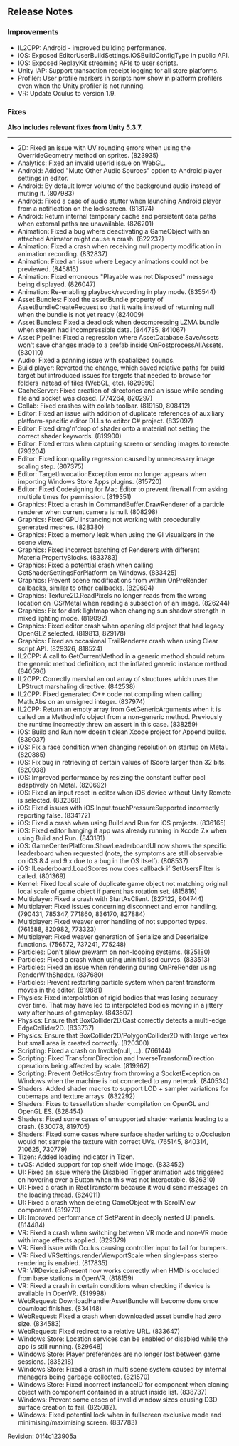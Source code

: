 ## Release Notes

### Improvements

-   IL2CPP: Android - improved building performance.
-   iOS: Exposed EditorUserBuildSettings.iOSBuildConfigType in public API.
-   IOS: Exposed ReplayKit streaming APIs to user scripts.
-   Unity IAP: Support transaction receipt logging for all store platforms.
-   Profiler: User profile markers in scripts now show in platform profilers even when the Unity profiler is not running.
-   VR: Update Oculus to version 1.9.

### Fixes

**Also includes relevant fixes from Unity 5.3.7.**

------------------------------------------------------------------------

-   2D: Fixed an issue with UV rounding errors when using the OverrideGeometry method on sprites. (823935)
-   Analytics: Fixed an invalid userId issue on WebGL.
-   Android: Added \"Mute Other Audio Sources\" option to Android player settings in editor.
-   Android: By default lower volume of the background audio instead of muting it. (807983)
-   Android: Fixed a case of audio stutter when launching Android player from a notification on the lockscreen. (818174)
-   Android: Return internal temporary cache and persistent data paths when external paths are unavailable. (826201)
-   Animation: Fixed a bug where deactivating a GameObject with an attached Animator might cause a crash. (822232)
-   Animation: Fixed a crash when receiving null property modification in animation recording. (832837)
-   Animation: Fixed an issue where Legacy animations could not be previewed. (845815)
-   Animation: Fixed erroneous \"Playable was not Disposed\" message being displayed. (826047)
-   Animation: Re-enabling playback/recording in play mode. (835544)
-   Asset Bundles: Fixed the assetBundle property of AssetBundleCreateRequest so that it waits instead of returning null when the bundle is not yet ready (824009)
-   Asset Bundles: Fixed a deadlock when decompressing LZMA bundle when stream had incompressible data. (844785, 841067)
-   Asset Pipeline: Fixed a regression where AssetDatabase.SaveAssets won\'t save changes made to a prefab inside OnPostprocessAllAssets. (830110)
-   Audio: Fixed a panning issue with spatialized sounds.
-   Build player: Reverted the change, which saved relative paths for build target but introduced issues for targets that needed to browse for folders instead of files (WebGL, etc). (829898)
-   CacheServer: Fixed creation of directories and an issue while sending file and socket was closed. (774264, 820297)
-   Collab: Fixed crashes with collab toolbar. (819150, 808412)
-   Editor: Fixed an issue with addition of duplicate references of auxiliary platform-specific editor DLLs to editor C# project. (832097)
-   Editor: Fixed drag\'n\'drop of shader onto a material not setting the correct shader keywords. (819900)
-   Editor: Fixed errors when capturing screen or sending images to remote. (793204)
-   Editor: Fixed icon quality regression caused by unnecessary image scaling step. (807375)
-   Editor: TargetInvocationException error no longer appears when importing Windows Store Apps plugins. (815720)
-   Editor: Fixed Codesigning for Mac Editor to prevent firewall from asking multiple times for permission. (819351)
-   Graphics: Fixed a crash in CommandBuffer.DrawRenderer of a particle renderer when current camera is null. (808298)
-   Graphics: Fixed GPU instancing not working with procedurally generated meshes. (828380)
-   Graphics: Fixed a memory leak when using the GI visualizers in the scene view.
-   Graphics: Fixed incorrect batching of Renderers with different MaterialPropertyBlocks. (833783)
-   Graphics: Fixed a potential crash when calling GetShaderSettingsForPlatform on Windows. (833425)
-   Graphics: Prevent scene modifications from within OnPreRender callbacks, similar to other callbacks. (829694)
-   Graphics: Texture2D.ReadPixels no longer reads from the wrong location on iOS/Metal when reading a subsection of an image. (826244)
-   Graphics: Fix for dark lightmap when changing sun shadow strength in mixed lighting mode. (819092)
-   Graphics: Fixed editor crash when opening old project that had legacy OpenGL2 selected. (819813, 829178)
-   Graphics: Fixed an occasional TrailRenderer crash when using Clear script API. (829326, 818524)
-   IL2CPP: A call to GetCurrentMethod in a generic method should return the generic method definition, not the inflated generic instance method. (840596)
-   IL2CPP: Correctly marshal an out array of structures which uses the LPStruct marshaling directive. (842538)
-   IL2CPP: Fixed generated C++ code not compiling when calling Math.Abs on an unsigned integer. (837974)
-   IL2CPP: Return an empty array from GetGenericArguments when it is called on a MethodInfo object from a non-generic method. Previously the runtime incorrectly threw an assert in this case. (838259)
-   iOS: Build and Run now doesn\'t clean Xcode project for Append builds. (839037)
-   iOS: Fix a race condition when changing resolution on startup on Metal. (820885)
-   iOS: Fix bug in retrieving of certain values of IScore larger than 32 bits. (820938)
-   iOS: Improved performance by resizing the constant buffer pool adaptively on Metal. (820692)
-   iOS: Fixed an input reset in editor when iOS device without Unity Remote is selected. (832368)
-   iOS: Fixed issues with iOS Input.touchPressureSupported incorrectly reporting false. (834172)
-   iOS: Fixed a crash when using Build and Run for iOS projects. (836165)
-   iOS: Fixed editor hanging if app was already running in Xcode 7.x when using Build and Run. (843181)
-   iOS: GameCenterPlatform.ShowLeaderboardUI now shows the specific leaderboard when requested (note, the symptoms are still observable on iOS 8.4 and 9.x due to a bug in the OS itself). (808537)
-   iOS: ILeaderboard.LoadScores now does callback if SetUsersFilter is called. (801369)
-   Kernel: Fixed local scale of duplicate game object not matching original local scale of game object if parent has rotation set. (815816)
-   Multiplayer: Fixed a crash with StartAsClient. (827122, 804744)
-   Multiplayer: Fixed issues concerning disconnect and error handling. (790431, 785347, 771860, 836170, 827884)
-   Multiplayer: Fixed weaver error handling of not supported types. (761588, 820982, 773323)
-   Multiplayer: Fixed weaver generation of Serialize and Deserialize functions. (756572, 737241, 775248)
-   Particles: Don\'t allow prewarm on non-looping systems. (825180)
-   Particles: Fixed a crash when using uninitialised curves. (833513)
-   Particles: Fixed an issue when rendering during OnPreRender using RenderWithShader. (837680)
-   Particles: Prevent restarting particle system when parent transform moves in the editor. (819881)
-   Physics: Fixed interpolation of rigid bodies that was losing accuracy over time. That may have led to interpolated bodies moving in a jittery way after hours of gameplay. (843507)
-   Physics: Ensure that BoxCollider2D.Cast correctly detects a multi-edge EdgeCollider2D. (833737)
-   Physics: Ensure that BoxCollider2D/PolygonCollider2D with large vertex but small area is created correctly. (820300)
-   Scripting: Fixed a crash on Invoke(null, ...). (766144)
-   Scripting: Fixed TransformDirection and InverseTransformDirection operations being affected by scale. (819962)
-   Scripting: Prevent GetHostEntry from throwing a SocketException on Windows when the machine is not connected to any network. (840534)
-   Shaders: Added shader macros to support LOD + sampler variations for cubemaps and texture arrays. (832292)
-   Shaders: Fixes to tessellation shader compilation on OpenGL and OpenGL ES. (828454)
-   Shaders: Fixed some cases of unsupported shader variants leading to a crash. (830078, 819705)
-   Shaders: Fixed some cases where surface shader writing to o.Occlusion would not sample the texture with correct UVs. (765145, 840314, 710625, 730779)
-   Tizen: Added loading indicator in Tizen.
-   tvOS: Added support for top shelf wide image. (833452)
-   UI: Fixed an issue where the Disabled Trigger animation was triggered on hovering over a Button when this was not Interactable. (826310)
-   UI: Fixed a crash in RectTransform because it would send messages on the loading thread. (824011)
-   UI: Fixed a crash when deleting GameObject with ScrollView component. (819770)
-   UI: Improved performance of SetParent in deeply nested UI panels. (814484)
-   VR: Fixed a crash when switching between VR mode and non-VR mode with image effects applied. (829379)
-   VR: Fixed issue with Oculus causing controller input to fail for bumpers.
-   VR: Fixed VRSettings.renderViewportScale when single-pass stereo rendering is enabled. (817835)
-   VR: VRDevice.isPresent now works correctly when HMD is occluded from base stations in OpenVR. (818159)
-   VR: Fixed a crash in certain conditions when checking if device is available in OpenVR. (819998)
-   WebRequest: DownloadHandlerAssetBundle will become done once download finishes. (834148)
-   WebRequest: Fixed a crash when downloaded asset bundle had zero size. (834583)
-   WebRequest: Fixed redirect to a relative URL. (833647)
-   Windows Store: Location services can be enabled or disabled while the app is still running. (829648)
-   Windows Store: Player preferences are no longer lost between game sessions. (835218)
-   Windows Store: Fixed a crash in multi scene system caused by internal managers being garbage collected. (821570)
-   Windows Store: Fixed incorrect instanceID for component when cloning object with component contained in a struct inside list. (838737)
-   Windows: Prevent some cases of invalid window sizes causing D3D surface creation to fail. (825082).
-   Windows: Fixed potential lock when in fullscreen exclusive mode and minimising/maximising screen. (837783)

Revision: 01f4c123905a
